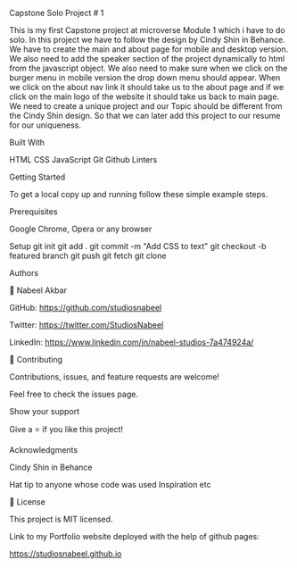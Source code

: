 Capstone Solo Project # 1

This is my first Capstone project at microverse Module 1 which i have to do solo. In this project we have to follow the design by Cindy Shin in Behance. We have to create the main and about page for mobile and desktop version. We also need to add the speaker section of the project dynamically to html from the javascript object. We also need to make sure when we click on the burger menu in mobile version the drop down menu should appear. When we click on the about nav link it should take us to the about page and if we click on the main logo of the website it should take us back to main page. We need to create a unique project and our Topic should be different from the Cindy Shin design. So that we can later add this project to our resume for our uniqueness.

Built With

HTML CSS JavaScript Git Github Linters

Getting Started

To get a local copy up and running follow these simple example steps.

Prerequisites

Google Chrome, Opera or any browser

Setup
git init
git add .
git commit -m "Add CSS to text"
git checkout -b featured branch
git push
git fetch
git clone

Authors

👤 Nabeel Akbar

GitHub: https://github.com/studiosnabeel

Twitter: https://twitter.com/StudiosNabeel

LinkedIn: https://www.linkedin.com/in/nabeel-studios-7a474924a/

🤝 Contributing

Contributions, issues, and feature requests are welcome!

Feel free to check the issues page.

Show your support

Give a ⭐️ if you like this project!

Acknowledgments

Cindy Shin in Behance

Hat tip to anyone whose code was used
Inspiration
etc

📝 License

This project is MIT licensed.

Link to my Portfolio website deployed with the help of github pages:

https://studiosnabeel.github.io
